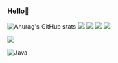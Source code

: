 ### Hello👋
![Anurag's GitHub stats](https://github-readme-stats.vercel.app/api?username=anuraghazra&theme=swift&show_icons=true)
<img src="https://github-readme-stats.vercel.app/api/top-langs/?username=baejoonsoo&hide=r,jupyter%20notebook,c%23&count_private=true&langs_count=10&theme=material-palenight"/> 
<img src="https://img.shields.io/badge/HTML5-E34F26?style=flat-square&logo=HTML5&logoColor=white"/></a> 
<img src="https://img.shields.io/badge/CSS3-1572B6?style=flat-square&logo=CSS3&logoColor=white"/></a> 
<img src="https://img.shields.io/badge/JavaScript-F7DF1E?style=flat-square&logo=JavaScript&logoColor=white"/></a> 
<!-- <img src="https://img.shields.io/badge/Node.js-339933?style=flat-square&logo=Node.js&logoColor=white"/></a> &nbsp -->
<!-- <img src="https://img.shields.io/badge/Android-3DDC84?style=flat-square&logo=Android&logoColor=white"/></a> &nbsp -->
<!-- <img src="https://img.shields.io/badge/MongoDB-47A248?style=flat-square&logo=MongoDB&logoColor=white"/></a> &nbsp -->
<img src="https://img.shields.io/badge/MySQL-4479A1?style=flat-square&logo=MySQL&logoColor=white"/></a>
<!-- <img src="https://img.shields.io/badge/c++-00599C?style=flat-square&logo=c%2B%2B&logoColor=white"/></a> &nbsp -->
![Java](https://img.shields.io/badge/java-%23ED8B00.svg?style=for-the-badge&logo=java&logoColor=white)
